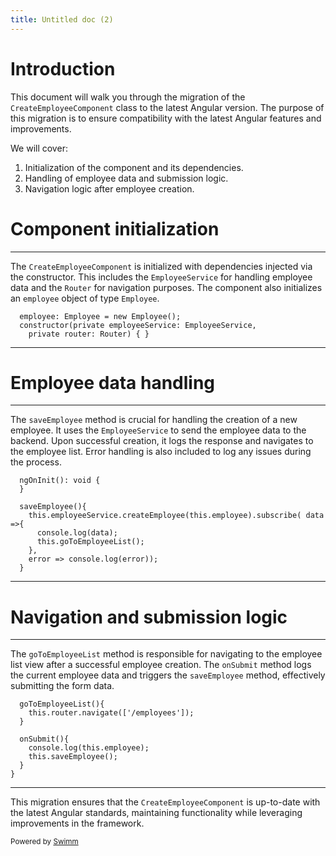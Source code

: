 ```yaml
---
title: Untitled doc (2)
---
```

# Introduction

This document will walk you through the migration of the <SwmToken path="/angular-frontend/src/app/create-employee/create-employee.component.ts" pos="11:4:4" line-data="export class CreateEmployeeComponent implements OnInit {">`CreateEmployeeComponent`</SwmToken> class to the latest Angular version. The purpose of this migration is to ensure compatibility with the latest Angular features and improvements.

We will cover:

1. Initialization of the component and its dependencies.
2. Handling of employee data and submission logic.
3. Navigation logic after employee creation.

# Component initialization

<SwmSnippet path="/angular-frontend/src/app/create-employee/create-employee.component.ts" line="13">

---

The <SwmToken path="/angular-frontend/src/app/create-employee/create-employee.component.ts" pos="11:4:4" line-data="export class CreateEmployeeComponent implements OnInit {">`CreateEmployeeComponent`</SwmToken> is initialized with dependencies injected via the constructor. This includes the <SwmToken path="/angular-frontend/src/app/create-employee/create-employee.component.ts" pos="14:8:8" line-data="  constructor(private employeeService: EmployeeService,">`EmployeeService`</SwmToken> for handling employee data and the <SwmToken path="/angular-frontend/src/app/create-employee/create-employee.component.ts" pos="15:6:6" line-data="    private router: Router) { }">`Router`</SwmToken> for navigation purposes. The component also initializes an <SwmToken path="/angular-frontend/src/app/create-employee/create-employee.component.ts" pos="13:1:1" line-data="  employee: Employee = new Employee();">`employee`</SwmToken> object of type <SwmToken path="/angular-frontend/src/app/create-employee/create-employee.component.ts" pos="13:4:4" line-data="  employee: Employee = new Employee();">`Employee`</SwmToken>.

```
  employee: Employee = new Employee();
  constructor(private employeeService: EmployeeService,
    private router: Router) { }
```

---

</SwmSnippet>

# Employee data handling

<SwmSnippet path="/angular-frontend/src/app/create-employee/create-employee.component.ts" line="17">

---

The <SwmToken path="/angular-frontend/src/app/create-employee/create-employee.component.ts" pos="20:1:1" line-data="  saveEmployee(){">`saveEmployee`</SwmToken> method is crucial for handling the creation of a new employee. It uses the <SwmToken path="/angular-frontend/src/app/create-employee/create-employee.component.ts" pos="14:8:8" line-data="  constructor(private employeeService: EmployeeService,">`EmployeeService`</SwmToken> to send the employee data to the backend. Upon successful creation, it logs the response and navigates to the employee list. Error handling is also included to log any issues during the process.

```
  ngOnInit(): void {
  }

  saveEmployee(){
    this.employeeService.createEmployee(this.employee).subscribe( data =>{
      console.log(data);
      this.goToEmployeeList();
    },
    error => console.log(error));
  }
```

---

</SwmSnippet>

# Navigation and submission logic

<SwmSnippet path="/angular-frontend/src/app/create-employee/create-employee.component.ts" line="28">

---

The <SwmToken path="/angular-frontend/src/app/create-employee/create-employee.component.ts" pos="28:1:1" line-data="  goToEmployeeList(){">`goToEmployeeList`</SwmToken> method is responsible for navigating to the employee list view after a successful employee creation. The <SwmToken path="/angular-frontend/src/app/create-employee/create-employee.component.ts" pos="32:1:1" line-data="  onSubmit(){">`onSubmit`</SwmToken> method logs the current employee data and triggers the <SwmToken path="/angular-frontend/src/app/create-employee/create-employee.component.ts" pos="34:3:3" line-data="    this.saveEmployee();">`saveEmployee`</SwmToken> method, effectively submitting the form data.

```
  goToEmployeeList(){
    this.router.navigate(['/employees']);
  }
  
  onSubmit(){
    console.log(this.employee);
    this.saveEmployee();
  }
}
```

---

</SwmSnippet>

This migration ensures that the <SwmToken path="/angular-frontend/src/app/create-employee/create-employee.component.ts" pos="11:4:4" line-data="export class CreateEmployeeComponent implements OnInit {">`CreateEmployeeComponent`</SwmToken> is up-to-date with the latest Angular standards, maintaining functionality while leveraging improvements in the framework.

<SwmMeta version="3.0.0" repo-id="Z2l0aHViJTNBJTNBZWFzeUNvbmZpZyUzQSUzQUFzYXJ1ZGhlZW5L" repo-name="easyConfig"><sup>Powered by [Swimm](https://app.swimm.io/)</sup></SwmMeta>
